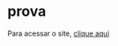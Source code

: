 # prova
Para acessar o site, <a target="_blank" href="https://rahbespalec.github.io/prova/">clique aqui<a>
